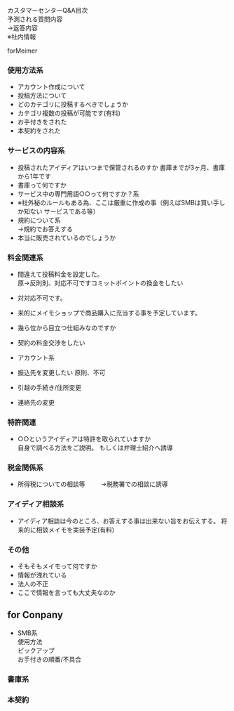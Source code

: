 カスタマーセンターQ&A目次  
予測される質問内容  
→返答内容  
※社内情報

forMeimer

### 使用方法系
* アカウント作成について
* 投稿方法について
* どのカテゴリに投稿するべきでしょうか
* カテゴリ複数の投稿が可能です(有料)
* お手付きをされた
* 本契約をされた

### サービスの内容系
* 投稿されたアイディアはいつまで保管されるのすか
書庫までが3ヶ月、書庫から1年です
* 書庫って何ですか
* サービス中の専門用語○○って何ですか？系
* ※社外秘のルールもある為、ここは厳重に作成の事（例えばSMBは買い手しか知ない  サービスである等）
* 規約について系  
→規約でお答えする
* 本当に販売されているのでしょうか

### 料金関連系
* 間違えて投稿料金を設定した。  
原→反則則、対応不可ですコミットポイントの換金をしたい
* 対対応不可です。  
* 来的にメイモショップで商品購入に充当する事を予定しています。
* 幾ら位から目立つ仕組みなのですか
* 契約の料金交渉をしたい

* アカウント系
* 振込先を変更したい
  原則、不可
* 引越の手続き/住所変更
* 連絡先の変更

### 特許関連
* ○○というアイディアは特許を取られていますか  
 自身で調べる方法をご説明。
 もしくは弁理士紹介へ誘導

### 税金関係系
* 所得税についての相談等  　
　→税務署での相談に誘導

### アイディア相談系
* アイディア相談は今のところ、お答えする事は出来ない旨をお伝えする。
将来的に相談メイモを実装予定(有料)

### その他
* そもそもメイモって何ですか
* 情報が洩れている
* 法人の不正
* ここで情報を言っても大丈夫なのか

## for Conpany

* SMB系  
使用方法  
ピックアップ  
お手付きの順番/不具合

### 書庫系

### 本契約
